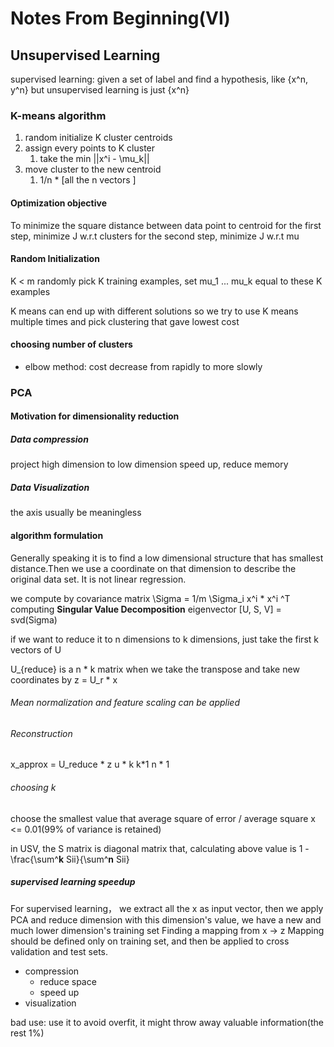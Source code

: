 # Notes From Beginning(VI)
## Unsupervised Learning 
supervised learning: given a set of label and find a hypothesis, like {x^n, y^n}
but unsupervised learning is just {x^n}

### K-means algorithm 
1. random initialize K cluster centroids 
2. assign every points to K cluster
    1. take the min ||x^i - \mu_k||
3. move cluster to the new centroid  
    1. 1/n * [all the n vectors ]

#### Optimization objective 
To minimize the square distance between data point to centroid 
for the first step, minimize J w.r.t clusters 
for the second step, minimize J w.r.t mu 

#### Random Initialization 
K < m 
randomly pick K training examples,
set mu_1 ... mu_k equal to these K examples 

K means can end up with different solutions 
so we try to use K means multiple times and pick clustering that gave lowest cost 

#### choosing number of clusters 
* elbow method: cost decrease from rapidly to more slowly 

### PCA
#### Motivation for dimensionality reduction 
##### Data compression 
project high dimension to low dimension 
speed up, reduce memory
##### Data Visualization 
the axis usually be meaningless 

#### algorithm formulation 
Generally speaking it is to find a low dimensional structure that has smallest distance.Then we use a coordinate on that dimension to describe the original data set. 
It is not linear regression. 

we compute by covariance matrix 
\Sigma = 1/m \Sigma_i x^i * x^i ^T
computing **Singular Value Decomposition**
eigenvector 
[U, S, V] = svd(Sigma)

if we want to reduce it to n dimensions to k dimensions, 
just take the first k vectors of U

U_{reduce} is a n * k matrix 
when we take the transpose and take new coordinates by z = U_r * x 

###### Mean normalization and feature scaling can be applied 

###### Reconstruction
x_approx = U_reduce * z 
            u * k    k*1
            n * 1

###### choosing k 
choose the smallest value that 
average square of error / average square x <= 0.01(99% of variance is retained)

in USV, the S matrix is diagonal matrix that, calculating above value is 
1 - \frac{\sum^**k** Sii}{\sum^**n** Sii}

##### supervised learning speedup
For supervised learning， 
we extract all the x as input vector, then we apply PCA and reduce dimension
with this dimension's value, we have a new and much lower dimension's training set
Finding a mapping from x -> z 
Mapping should be defined only on training set, and then be applied to cross validation and test sets. 

* compression
    * reduce space 
    * speed up
* visualization 

bad use: use it to avoid overfit, it might throw away valuable information(the rest 1%)